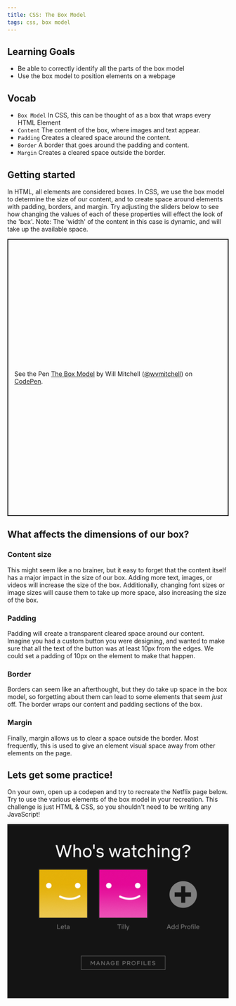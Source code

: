 ```yaml
---
title: CSS: The Box Model
tags: css, box model
---
```


## Learning Goals

* Be able to correctly identify all the parts of the box model
* Use the box model to position elements on a webpage

## Vocab

- `Box Model` In CSS, this can be thought of as a box that wraps every HTML Element
- `Content` The content of the box, where images and text appear.
- `Padding` Creates a cleared space around the content.
- `Border` A border that goes around the padding and content.
- `Margin` Creates a cleared space outside the border.

## Getting started

In HTML, all elements are considered boxes. In CSS, we use the box model to
determine the size of our content, and to create space around 
elements with padding, borders, and margin. Try adjusting the sliders 
below to see how changing the values of each of these properties will 
effect the look of the 'box'. Note: The 'width' of the content in this case is
dynamic, and will take up the available space.

<p class="codepen" data-height="630" data-theme-id="light" data-default-tab="html,result" data-user="wvmitchell" data-slug-hash="ExjOKLB" style="height: 630px; box-sizing: border-box; display: flex; align-items: center; justify-content: center; border: 2px solid; margin: 1em 0; padding: 1em;" data-pen-title="The Box Model">
  <span>See the Pen <a href="https://codepen.io/wvmitchell/pen/ExjOKLB">
  The Box Model</a> by Will Mitchell (<a href="https://codepen.io/wvmitchell">@wvmitchell</a>)
  on <a href="https://codepen.io">CodePen</a>.</span>
</p>
<script async src="https://static.codepen.io/assets/embed/ei.js"></script>

## What affects the dimensions of our box?

### Content size

This might seem like a no brainer, but it easy to forget that the content itself
has a major impact in the size of our box. Adding more text, images, or videos
will increase the size of the box. Additionally, changing font sizes or image
sizes will cause them to take up more space, also increasing the size of the
box.

### Padding

Padding will create a transparent cleared space around our content. Imagine you
had a custom button you were designing, and wanted to make sure that all the
text of the button was at least 10px from the edges. We could set a padding of
10px on the element to make that happen.

### Border

Borders can seem like an afterthought, but they do take up space in the box
model, so forgetting about them can lead to some elements that seem *just* off.
The border wraps our content and padding sections of the box.

### Margin

Finally, margin allows us to clear a space outside the border. Most frequently,
this is used to give an element visual space away from other elements on the
page.


## Lets get some practice!

On your own, open up a codepen and try to recreate the Netflix page below. Try
to use the various elements of the box model in your recreation. This challenge
is just HTML & CSS, so you shouldn't need to be writing any JavaScript!

<img class="medium" src="./assets/images/css/netflix-screen.png">
